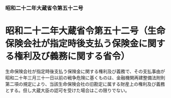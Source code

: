 ### 昭和二十二年大蔵省令第五十二号  
# 昭和二十二年大蔵省令第五十二号（生命保険会社が指定時後支払う保険金に関する権利及び義務に関する省令）  
  
生命保険会社が指定時後支払う保険金に関する権利及び義務で、その支払事由が昭和二十年三月三十一日以前の戦争危険に基くものは、金融機関再建整備法附則第二項の規定により、当該生命保険会社の旧勘定に属する財産上の権利及び義務とする。但し大蔵大臣の認可を受けた場合はこの限りでない。  
  
